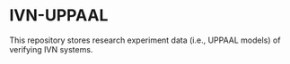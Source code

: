 # IVN-UPPAAL

This repository stores research experiment data (i.e., UPPAAL models) of verifying IVN systems.
